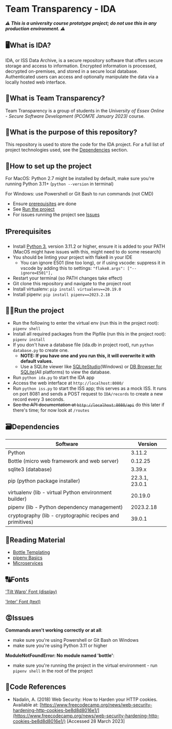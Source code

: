 # Team Transparency - IDA

***⚠️ This is a university course prototype project; do not use this in any production environment. ⚠️***

## 🖥️What is IDA?

IDA, or ISS Data Archive, is a secure repository software that offers secure storage and access to information. Encrypted information is processed, decrypted on-premises, and stored in a secure local database. Authenticated users can access and optionally manipulate the data via a locally hosted web interface.

## 🤝What is Team Transparency?

Team Transparency is a group of students in the _University of Essex Online - Secure Software Development (PCOM7E January 2023)_ course.

## 👋What is the purpose of this repository?

This repository is used to store the code for the IDA project. For a full list of project technologies used, see the [Dependencies](#🗃️dependencies) section.

## 🤔How to set up the project

For MacOS: Python 2.7 might be installed by default, make sure you're running Python 3.11+ (`python --version` in terminal)

For Windows: use Powershell or Git Bash to run commands (not CMD)

- Ensure [prerequisites](#❗prerequisites) are done
- See [Run the project](#🏃‍♂️run-the-project)
- For issues running the project see [Issues](#😡issues)

## ❗Prerequisites

- Install [Python 3](https://www.python.org/downloads/), version 3.11.2 or higher, ensure it is added to your PATH (MacOS might have issues with this, might need to do some research)
- You should be linting your project with flake8 in your IDE
  - You can ignore E501 (line too long), or if using vscode: suppress it in vscode by adding this to settings: `"flake8.args": ["--ignore=E501"],`
- Restart your terminal (so PATH changes take effect)
- Git clone this repository and navigate to the project root
- Install virtualenv: `pip install virtualenv==20.19.0`
- Install pipenv: `pip install pipenv==2023.2.18`

## 🏃‍♂️Run the project

- Run the following to enter the virtual env (run this in the project root): `pipenv shell`
- Install all required packages from the Pipfile (run this in the project root): `pipenv install`
- If you don't have a database file (ida.db in project root), run `python database.py` to create one.
  - **NOTE: If you have one and you run this, it will overwrite it with default values.**
  - Use a SQLite viewer like [SQLiteStudio](https://sqlitestudio.pl/)(Windows) or [DB Browser for SQLite](https://sqlitebrowser.org/)(All platforms) to view the database.
- Run `python ida.py` to start the IDA app
- Access the web interface at `http://localhost:8080/`
- Run `python iss.py` to start the ISS app; this serves as a mock ISS. It runs on port 8081 and sends a POST request to `IDA/records` to create a new record every 3 seconds.
- ~~See the API documentation at `http://localhost:8080/api`~~ do this later if there's time; for now look at `/routes`

## 🗃️Dependencies

| Software                                                  | Version        |
| --------------------------------------------------------- | -------------- |
| Python                                                    | 3.11.2         |
| Bottle (micro web framework and web server)               | 0.12.25        |
| sqlite3 (database)                                        | 3.39.x         |
| pip (python package installer)                            | 22.3.1, 23.0.1 |
| virtualenv (lib - virtual Python environment builder)     | 20.19.0        |
| pipenv (lib - Python dependency management)               | 2023.2.18      |
| cryptography (lib - cryptographic recipes and primitives) | 39.0.1         |

## 📖Reading Material

- [Bottle Templating](https://bottlepy.org/docs/stable/stpl.html)
- [pipenv Basics](https://pipenv-fork.readthedocs.io/en/latest/basics.html)
- [Microservices](https://microservices.io/)

## 🔠Fonts

['Tilt Warp' Font (display)](https://fonts.google.com/specimen/Tilt+Warp)

['Inter' Font (text)](https://fonts.google.com/specimen/Inter)

## 😡Issues

**Commands aren't working correctly or at all**:

- make sure you're using Powershell or Git Bash on Windows
- make sure you're using Python 3.11 or higher

**ModuleNotFoundError: No module named 'bottle'**:

- make sure you're running the project in the virtual environment - run `pipenv shell` in the root of the project

## 📝Code References

- Nadalin, A. (2018) Web Security: How to Harden your HTTP cookies. Available at: [https://www.freecodecamp.org/news/web-security-hardening-http-cookies-be8d8d8016e1/](https://www.freecodecamp.org/news/web-security-hardening-http-cookies-be8d8d8016e1/) [Accessed 28 March 2023]

